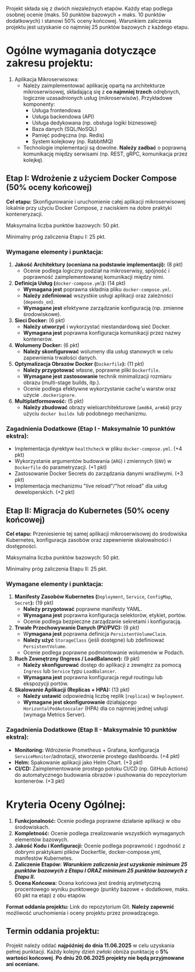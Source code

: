 Projekt składa się z dwóch niezależnych etapów. Każdy etap podlega osobnej ocenie (maks. 50 punktów bazowych + maks. 10 punktów dodatkowych) i stanowi 50% oceny końcowej. Warunkiem zaliczenia projektu jest uzyskanie co najmniej 25 punktów bazowych z każdego etapu.

# Ogólne wymagania dotyczące zakresu projektu:

1. Aplikacja Mikroserwisowa:
    - Należy zaimplementować aplikację opartą na architekturze mikroserwisowej, składającą się z **co najmniej trzech** odrębnych, logicznie uzasadnionych usług (mikroserwisów). Przykładowe komponenty:
        - Usługa frontendowa
        - Usługa backendowa (API)
        - Usługa dedykowana (np. obsługa logiki biznesowej)
        - Baza danych (SQL/NoSQL)
        - Pamięć podręczna (np. Redis)
        - System kolejkowy (np. RabbitMQ)
    - Technologie implementacji są dowolne. **Należy zadbać** o poprawną komunikację między serwisami (np. REST, gRPC, komunikacja przez kolejkę).

## Etap I: Wdrożenie z użyciem Docker Compose (50% oceny końcowej)

**Cel etapu:** Skonfigurowanie i uruchomienie całej aplikacji mikroserwisowej lokalnie przy użyciu Docker Compose, z naciskiem na dobre praktyki konteneryzacji.

Maksymalna liczba punktów bazowych: 50 pkt.

Minimalny próg zaliczenia Etapu I: 25 pkt.

### Wymagane elementy i punktacja:

1. **Jakość Architektury (oceniana na podstawie implementacji):** (8 pkt)
    - Ocenie podlega logiczny podział na mikroserwisy, spójność i poprawność zaimplementowanej komunikacji między nimi.
2. **Definicja Usług (**`docker-compose.yml`**):** (14 pkt)
    - **Wymagana jest** poprawna składnia pliku `docker-compose.yml`.
    - **Należy zdefiniować** wszystkie usługi aplikacji oraz zależności (`depends_on`).
    - **Wymagane jest** efektywne zarządzanie konfiguracją (np. zmienne środowiskowe).
3. **Sieci Docker:** (6 pkt)
    - **Należy utworzyć** i wykorzystać niestandardową sieć Docker.
    - **Wymagana jest** poprawna konfiguracja komunikacji przez nazwy kontenerów.
4. **Wolumeny Docker:** (6 pkt)
    - **Należy skonfigurować** wolumeny dla usług stanowych w celu zapewnienia trwałości danych.
5. **Optymalizacja Obrazów Docker (**`Dockerfile`**):** (11 pkt)
    - **Należy przygotować** własne, poprawne pliki `Dockerfile`.
    - **Wymagane jest zastosowanie** technik minimalizacji rozmiaru obrazu (multi-stage builds, itp.).
    - Ocenie podlega efektywne wykorzystanie cache'u warstw oraz użycie `.dockerignore`.
6. **Multiplatformowość:** (5 pkt)
    - **Należy zbudować** obrazy wieloarchitekturowe (`amd64`, `arm64`) przy użyciu `docker buildx `lub podobnego mechanizmu.

### Zagadnienia Dodatkowe (Etap I - Maksymalnie 10 punktów ekstra):

-   Implementacja dyrektyw `healthcheck` w pliku `docker-compose.yml`. (+4 pkt)
-   Wykorzystanie argumentów budowania (`ARG`) i zmiennych (`ENV`) w `Dockerfile` do parametryzacji. (+1 pkt)
-   Zastosowanie Docker Secrets do zarządzania danymi wrażliwymi. (+3 pkt)
-   Implementacja mechanizmu "live reload"/"hot reload" dla usług deweloperskich. (+2 pkt)

## Etap II: Migracja do Kubernetes (50% oceny końcowej)

**Cel etapu:** Przeniesienie tej samej aplikacji mikroserwisowej do środowiska Kubernetes, konfiguracja zasobów oraz zapewnienie skalowalności i dostępności.

Maksymalna liczba punktów bazowych: 50 pkt.

Minimalny próg zaliczenia Etapu II: 25 pkt.

### Wymagane elementy i punktacja:

1. **Manifesty Zasobów Kubernetes (**`Deployment`, `Service`, `ConfigMap`, `Secret`**):** (19 pkt)
    - **Należy przygotować** poprawne manifesty YAML.
    - **Wymagana jest** poprawna konfiguracja selektorów, etykiet, portów.
    - Ocenie podlega bezpieczne zarządzanie sekretami i konfiguracją.
2. **Trwałe Przechowywanie Danych (PV/PVC):** (9 pkt)
    - W**ymagana jest** poprawna definicja `PersistentVolumeClaim`.
    - **Należy użyć** `StorageClass` (jeśli dostępne) lub zdefiniować `PersistentVolume`.
    - Ocenie podlega poprawne podmontowanie wolumenów w Podach.
3. **Ruch Zewnętrzny (Ingress / LoadBalancer):** (9 pkt)
    - **Należy skonfigurować** dostęp do aplikacji z zewnątrz za pomocą `Ingress` lub `Service` typu `LoadBalancer`.
    - **Wymagana jest** poprawna konfiguracja reguł routingu lub ekspozycji portów.
4. **Skalowanie Aplikacji (Replicas + HPA):** (13 pkt)
    - **Należy ustawić** odpowiednią liczbę replik (`replicas`) w `Deployment`.
    - **Wymagane jest skonfigurowanie** działającego `HorizontalPodAutoscaler` (HPA) dla co najmniej jednej usługi (wymaga Metrics Server).

### Zagadnienia Dodatkowe (Etap II - Maksymalnie 10 punktów ekstra):

-   **Monitoring:** Wdrożenie Prometheus + Grafana, konfiguracja `ServiceMonitor`/adnotacji, stworzenie prostego dashboardu. (+4 pkt)
-   **Helm:** Spakowanie aplikacji jako Helm Chart. (+3 pkt)
-   **CI/CD:** Zaimplementowanie prostego potoku CI/CD (np. GitHub Actions) do automatycznego budowania obrazów i pushowania do repozytorium kontenerów. (+3 pkt)

# Kryteria Oceny Ogólnej:

1. **Funkcjonalność:** Ocenie podlega poprawne działanie aplikacji w obu środowiskach.
2. **Kompletność:** Ocenie podlega zrealizowanie wszystkich wymaganych elementów bazowych.
3. **Jakość Kodu i Konfiguracji:** Ocenie podlega poprawność i zgodność z dobrymi praktykami plików Dockerfile, docker-compose.yml, manifestów Kubernetes.
4. **Zaliczenie Etapów:** **_Warunkiem zaliczenia jest uzyskanie minimum 25 punktów bazowych z Etapu I ORAZ minimum 25 punktów bazowych z Etapu II._**
5. **Ocena Końcowa:** Ocena końcowa jest średnią arytmetyczną procentowego wyniku punktowego (punkty bazowe + dodatkowe, maks. 60 pkt na etap) z obu etapów.

**Format oddania projektu:** Link do repozytorium Git. **Należy zapewnić** możliwość uruchomienia i oceny projektu przez prowadzącego.

## Termin oddania projektu:

Projekt należy oddać **najpóźniej do dnia 11.06.2025** w celu uzyskania pełnej punktacji.
Każdy kolejny dzień zwłoki obniża punktację o **5% wartości końcowej**.
**Po dniu 20.06.2025 projekty nie będą przyjmowane ani oceniane.**
